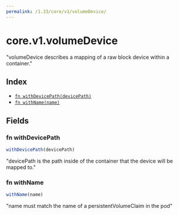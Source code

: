```yaml
---
permalink: /1.33/core/v1/volumeDevice/
---
```


# core.v1.volumeDevice

"volumeDevice describes a mapping of a raw block device within a container."

## Index

* [`fn withDevicePath(devicePath)`](#fn-withdevicepath)
* [`fn withName(name)`](#fn-withname)

## Fields

### fn withDevicePath

```ts
withDevicePath(devicePath)
```

"devicePath is the path inside of the container that the device will be mapped to."

### fn withName

```ts
withName(name)
```

"name must match the name of a persistentVolumeClaim in the pod"